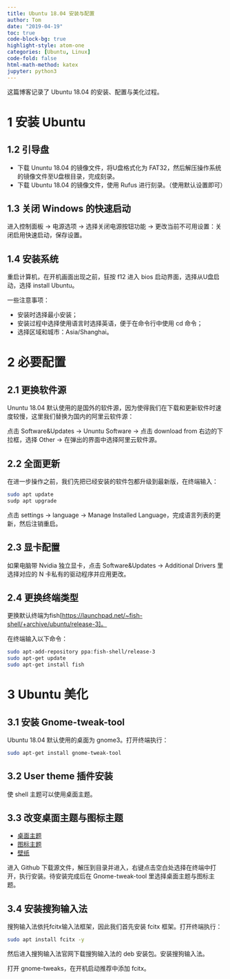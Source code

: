 ```yaml
---
title: Ubuntu 18.04 安装与配置
author: Tom
date: "2019-04-19"
toc: true
code-block-bg: true
highlight-style: atom-one
categories: [Ubuntu, Linux]
code-fold: false
html-math-method: katex
jupyter: python3
---
```


这篇博客记录了 Ubuntu 18.04 的安装、配置与美化过程。

# 1 安装 Ubuntu

## 1.2 引导盘

- 下载 Ununtu 18.04 的镜像文件，将U盘格式化为 FAT32，然后解压操作系统的镜像文件至U盘根目录，完成刻录。
- 下载 Ubuntu 18.04 的镜像文件，使用 Rufus 进行刻录。（使用默认设置即可）

## 1.3 关闭 Windows 的快速启动

进入控制面板 -> 电源选项 -> 选择关闭电源按钮功能 -> 更改当前不可用设置：关闭启用快速启动，保存设置。

## 1.4 安装系统

重启计算机，在开机画面出现之前，狂按 f12 进入 bios 启动界面，选择从U盘启动，选择 install Ubuntu。

一些注意事项：

- 安装时选择最小安装；
- 安装过程中选择使用语言时选择英语，便于在命令行中使用 cd 命令；
- 选择区域和城市：Asia/Shanghai。

# 2 必要配置

## 2.1 更换软件源

Ununtu 18.04 默认使用的是国外的软件源，因为使得我们在下载和更新软件时速度较慢，这里我们替换为国内的阿里云软件源：

点击 Software&Updates -> Ununtu Software -> 点击 download from 右边的下拉框，选择 Other -> 在弹出的界面中选择阿里云软件源。

## 2.2 全面更新

在进一步操作之前，我们先把已经安装的软件包都升级到最新版，在终端输入：

```Bash
sudo apt update
sudp apt upgrade
```
点击 settings -> language -> Manage Installed Language，完成语言列表的更新，然后注销重启。

## 2.3 显卡配置

如果电脑带 Nvidia 独立显卡，点击 Software&Updates -> Additional Drivers 里选择对应的 N 卡私有的驱动程序并应用更改。

## 2.4 更换终端类型

更换默认终端为fish[https://launchpad.net/~fish-shell/+archive/ubuntu/release-3]。

在终端输入以下命令：

```Bash
sudo apt-add-repository ppa:fish-shell/release-3
sudo apt-get update
sudo apt-get install fish
```

# 3 Ubuntu 美化

## 3.1 安装 Gnome-tweak-tool

Ubuntu 18.04 默认使用的桌面为 gnome3。打开终端执行：

```Bash
sudo apt-get install gnome-tweak-tool
```

## 3.2 User theme 插件安装

使 shell 主题可以使用桌面主题。

## 3.3 改变桌面主题与图标主题

- [桌面主题](https://github.com/vinceliuice/vimix-gtk-themes)
- [图标主题](https://github.com/vinceliuice/vimix-icon-theme)
- [壁纸](https://wallhaven.cc/)

进入 Github 下载源文件，解压到目录并进入，右键点击空白处选择在终端中打开，执行安装。待安装完成后在 Gnome-tweak-tool 里选择桌面主题与图标主题。

## 3.4 安装搜狗输入法

搜狗输入法依托fcitx输入法框架，因此我们首先安装 fcitx 框架。打开终端执行：

```Bash
sudo apt install fcitx -y
```
然后进入搜狗输入法官网下载搜狗输入法的 deb 安装包。安装搜狗输入法。

打开 gnome-tweaks，在开机启动推荐中添加 fcitx。